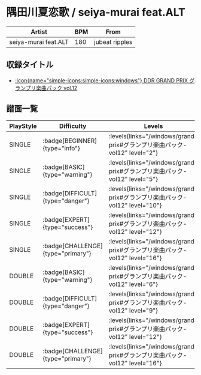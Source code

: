 # 隅田川夏恋歌 / seiya-murai feat.ALT

|Artist|BPM|From|
|------|---|----|
|seiya-murai feat.ALT|180|jubeat ripples|

## 収録タイトル

- [:icon{name="simple-icons:simple-icons:windows"} DDR GRAND PRIX グランプリ楽曲パック vol.12](/windows/grand-prix#グランプリ楽曲パック-vol12)

## 譜面一覧

|PlayStyle|Difficulty|Levels|Notes|Movie|
|---------|----------|------|-----|-----|
|SINGLE| :badge[BEGINNER]{type="info"}| :levels{links="/windows/grand-prix#グランプリ楽曲パック-vol12" level="2"}|101/5||
|SINGLE| :badge[BASIC]{type="warning"}| :levels{links="/windows/grand-prix#グランプリ楽曲パック-vol12" level="5"}|177/6||
|SINGLE| :badge[DIFFICULT]{type="danger"}| :levels{links="/windows/grand-prix#グランプリ楽曲パック-vol12" level="10"}|356/5||
|SINGLE| :badge[EXPERT]{type="success"}| :levels{links="/windows/grand-prix#グランプリ楽曲パック-vol12" level="12"}|484/0||
|SINGLE| :badge[CHALLENGE]{type="primary"}| :levels{links="/windows/grand-prix#グランプリ楽曲パック-vol12" level="16"}|585/24||
|DOUBLE| :badge[BASIC]{type="warning"}| :levels{links="/windows/grand-prix#グランプリ楽曲パック-vol12" level="6"}|237/5||
|DOUBLE| :badge[DIFFICULT]{type="danger"}| :levels{links="/windows/grand-prix#グランプリ楽曲パック-vol12" level="9"}|371/0||
|DOUBLE| :badge[EXPERT]{type="success"}| :levels{links="/windows/grand-prix#グランプリ楽曲パック-vol12" level="12"}|474/0||
|DOUBLE| :badge[CHALLENGE]{type="primary"}| :levels{links="/windows/grand-prix#グランプリ楽曲パック-vol12" level="16"}|551/9||
